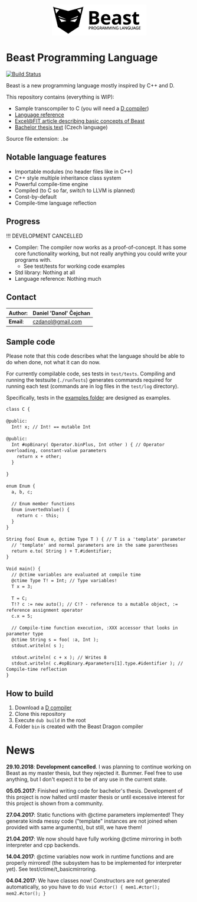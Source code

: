 
<p align="center">
	<img src="./doc/logo_256w.png">
</p>

# Beast Programming Language

[![Build Status](https://travis-ci.org/beast-lang/beast-dragon.svg?branch=master)](https://travis-ci.org/beast-lang/compiler)

Beast is a new programming language mostly inspired by C++ and D.

This repository contains (everything is WIP):

* Sample transcompiler to C (you will need a [D compiler](http://dlang.org/))
* [Language reference](https://github.com/beast-lang/beast-dragon/blob/master/doc/reference/main.pdf)
* [Excel@FIT article describing basic concepts of Beast](https://github.com/beast-lang/beast-dragon/blob/master/doc/excel_article/2017-ExcelFIT-Beast.pdf)
* [Bachelor thesis text](https://github.com/beast-lang/beast-dragon/blob/master/doc/bachelor_thesis_CZ/projekt.pdf) (Czech language)

Source file extension: `.be`

## Notable language features

* Importable modules (no header files like in C++)
* C++ style multiple inheritance class system
* Powerful compile-time engine
* Compiled (to C so far, switch to LLVM is planned)
* Const-by-default
* Compile-time language reflection

## Progress

!!! DEVELOPMENT CANCELLED

* Compiler: The compiler now works as a proof-of-concept. It has some core functionality working, but not really anything you could write your programs with.
  * See test/tests for working code examples
* Std library: Nothing at all
* Language reference: Nothing much

## Contact

| **Author**: | Daniel 'Danol' Čejchan |
| --- | --- |
| **Email**: | czdanol@gmail.com |

## Sample code

Please note that this code describes what the language should be able to do when done, not what it can do now.

For currently compilable code, ses tests in ```test/tests```. Compiling and running the testsuite (```./runTests```) generates commands required for running each test (commands are in log files in the ```test/log``` directory).

Specifically, tests in the [examples folder](https://github.com/beast-lang/beast-dragon/tree/master/test/tests/examples) are designed as examples.

```beast
class C {

@public:
  Int! x; // Int! == mutable Int

@public:
  Int #opBinary( Operator.binPlus, Int other ) { // Operator overloading, constant-value parameters
    return x + other;
  }

}

enum Enum {
  a, b, c;

  // Enum member functions
  Enum invertedValue() {
    return c - this;
  }
}

String foo( Enum e, @ctime Type T ) { // T is a 'template' parameter
  // 'template' and normal parameters are in the same parentheses
  return e.to( String ) + T.#identifier; 
}

Void main() {
  // @ctime variables are evaluated at compile time
  @ctime Type T! = Int; // Type variables!
  T x = 3;

  T = C;
  T!? c := new auto(); // C!? - reference to a mutable object, := reference assignment operator
  c.x = 5;

  // Compile-time function execution, :XXX accessor that looks in parameter type
  @ctime String s = foo( :a, Int );
  stdout.writeln( s );

  stdout.writeln( c + x ); // Writes 8
  stdout.writeln( c.#opBinary.#parameters[1].type.#identifier ); // Compile-time reflection
}
```

## How to build

1. Download a [D compiler](http://dlang.org/)
2. Clone this repository
3. Execute ```dub build``` in the root
4. Folder ```bin``` is created with the Beast Dragon compiler

# News
__29.10.2018__: __Development cancelled__. I was planning to continue working on Beast as my master thesis, but they rejected it. Bummer. Feel free to use anything, but I don't expect it to be of any use in the current state.

__05.05.2017__: Finished writing code for bachelor's thesis. Development of this project is now halted until master thesis or until excessive interest for this project is shown from a community.

__27.04.2017__: Static functions with @ctime parameters implemented! They generate kinda messy code ("template" instances are not joined when provided with same arguments), but still, we have them!

__21.04.2017__: We now should have fully working @ctime mirroring in both interpreter and cpp backends.

__14.04.2017__: @ctime variables now work in runtime functions and are properly mirrored! (the subsystem has to be implemented for interpreter yet). See test/ctime/t_basicmirroring.

__04.04.2017__: We have classes now! Constructors are not generated automatically, so you have to do ```Void #ctor() { mem1.#ctor(); mem2.#ctor(); }```
